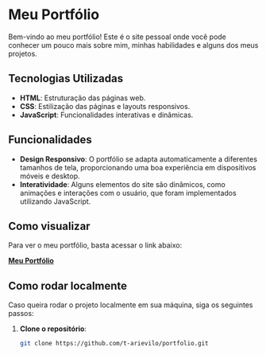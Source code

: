 # Meu Portfólio

Bem-vindo ao meu portfólio! Este é o site pessoal onde você pode conhecer um pouco mais sobre mim, minhas habilidades e alguns dos meus projetos.

## Tecnologias Utilizadas

- **HTML**: Estruturação das páginas web.
- **CSS**: Estilização das páginas e layouts responsivos.
- **JavaScript**: Funcionalidades interativas e dinâmicas.

## Funcionalidades

- **Design Responsivo**: O portfólio se adapta automaticamente a diferentes tamanhos de tela, proporcionando uma boa experiência em dispositivos móveis e desktop.
- **Interatividade**: Alguns elementos do site são dinâmicos, como animações e interações com o usuário, que foram implementados utilizando JavaScript.

## Como visualizar

Para ver o meu portfólio, basta acessar o link abaixo:

[**Meu Portfólio**](https://t-arievilo.github.io/portfolio/)

## Como rodar localmente

Caso queira rodar o projeto localmente em sua máquina, siga os seguintes passos:

1. **Clone o repositório**:
   ```bash
   git clone https://github.com/t-arievilo/portfolio.git
